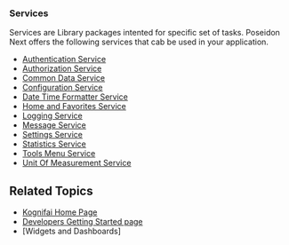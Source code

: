 
### Services 
Services are Library packages intented for specific set of tasks. Poseidon Next offers the following services that cab be used in your application.

 - [Authentication Service](https://github.com/kognifai/PoseidonNext-Framework/blob/master/SDK-documentation/Authentication-Service.md) 
 - [Authorization Service](https://github.com/kognifai/PoseidonNext-Framework/blob/master/SDK-documentation/Authorization-Service.md) 
 - [Common Data Service](https://github.com/kognifai/PoseidonNext-Framework/blob/master/SDK-documentation/Common-Data-Service.md)
 - [Configuration Service](https://github.com/kognifai/PoseidonNext-Framework/blob/master/SDK-documentation/Configuration-Service.md)
 - [Date Time Formatter Service](https://github.com/kognifai/PoseidonNext-Framework/blob/master/SDK-documentation/Date-Time-Formatter-Service.md)
 - [Home and Favorites Service](https://github.com/kognifai/PoseidonNext-Framework/blob/master/SDK-documentation/Home-and-Favorites-Service.md) 
 - [Logging Service](https://github.com/kognifai/PoseidonNext-Framework/blob/master/SDK-documentation/Logging-Service.md) 
 - [Message Service](https://github.com/kognifai/PoseidonNext-Framework/blob/master/SDK-documentation/Message-Service.md)
 - [Settings Service](https://github.com/kognifai/PoseidonNext-Framework/blob/master/SDK-documentation/Settings-Service.md)
 - [Statistics Service](https://github.com/kognifai/PoseidonNext-Framework/blob/master/SDK-documentation/Statistics-Service.md) 
 - [Tools Menu Service](https://github.com/kognifai/PoseidonNext-Framework/blob/master/SDK-documentation/Tools-Menu-Service.md) 
 - [Unit Of Measurement Service](https://github.com/kognifai/PoseidonNext-Framework/blob/master/SDK-documentation/Unit-Of-Measurement-Service.md)

## Related Topics  
* [ Kognifai Home Page ](https://github.com/kognifai/Kognifai/blob/master/README.md)
* [Developers Getting Started page](https://github.com/kognifai/PoseidonNext-Framework/blob/master/Developers-Getting-Started.md)
* [Widgets and Dashboards]

